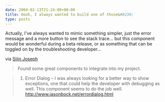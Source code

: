 ```yaml
---
date: 2004-02-13T21:24:00+00:00
title: Oooh, I always wanted to build one of those&#8230;
type: posts
---
```

Actually, I've always wanted to mimic something simpler, just the error message and a more button to see the stack trace... but this component would be wonderful during a beta release, or as something that can be toggled on by the troubleshooting developer...

via [Sijin Joseph](http://weblogs.asp.net/sjoseph/archive/2004/02/13/72341.aspx)

> Found some great components to integrate into my project.

>

> 1. Error Dialog – I was always looking for a better way to show exceptions, one that could help the developer with debugging as well. This component seems to do the job well. <http://www.jasonbock.net/errordialog.html>
